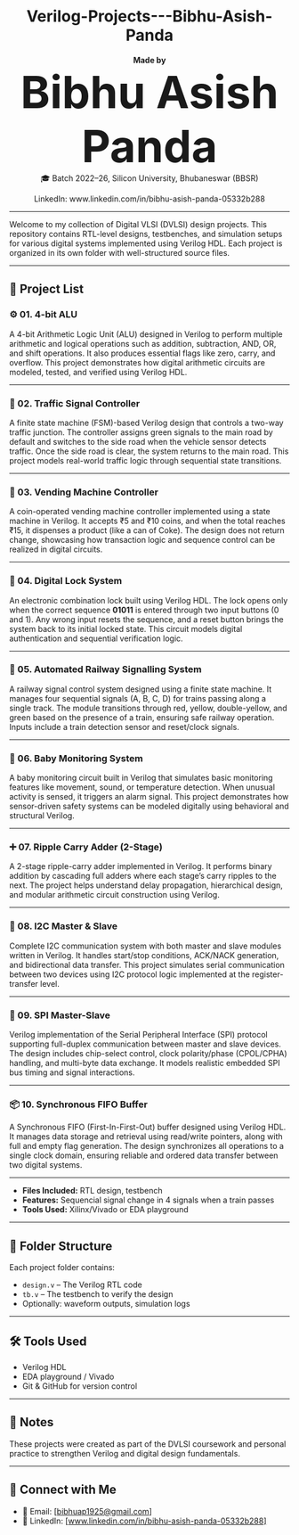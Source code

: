 <h1 align="center"> Verilog-Projects---Bibhu-Asish-Panda </h1>

<p align="center">
  <b>Made by</b><br>
  <span style="font-size:80px"> <b>Bibhu Asish Panda</b> </span><br>
  🎓 Batch 2022–26, Silicon University, Bhubaneswar (BBSR)  
</p>

<p align="center">
  LinkedIn: www.linkedin.com/in/bibhu-asish-panda-05332b288
</p>

---

Welcome to my collection of Digital VLSI (DVLSI) design projects. This repository contains RTL-level designs, testbenches, and simulation setups for various digital systems implemented using Verilog HDL. Each project is organized in its own folder with well-structured source files.

---

## 📁 Project List

### ⚙️ 01. 4-bit ALU  
A 4-bit Arithmetic Logic Unit (ALU) designed in Verilog to perform multiple arithmetic and logical operations such as addition, subtraction, AND, OR, and shift operations. It also produces essential flags like zero, carry, and overflow. This project demonstrates how digital arithmetic circuits are modeled, tested, and verified using Verilog HDL.

---

### 🚦 02. Traffic Signal Controller  
A finite state machine (FSM)-based Verilog design that controls a two-way traffic junction. The controller assigns green signals to the main road by default and switches to the side road when the vehicle sensor detects traffic. Once the side road is clear, the system returns to the main road. This project models real-world traffic logic through sequential state transitions.

---

### 🥤 03. Vending Machine Controller  
A coin-operated vending machine controller implemented using a state machine in Verilog. It accepts ₹5 and ₹10 coins, and when the total reaches ₹15, it dispenses a product (like a can of Coke). The design does not return change, showcasing how transaction logic and sequence control can be realized in digital circuits.

---

### 🔐 04. Digital Lock System  
An electronic combination lock built using Verilog HDL. The lock opens only when the correct sequence **01011** is entered through two input buttons (0 and 1). Any wrong input resets the sequence, and a reset button brings the system back to its initial locked state. This circuit models digital authentication and sequential verification logic.

---

### 🚉 05. Automated Railway Signalling System  
A railway signal control system designed using a finite state machine. It manages four sequential signals (A, B, C, D) for trains passing along a single track. The module transitions through red, yellow, double-yellow, and green based on the presence of a train, ensuring safe railway operation. Inputs include a train detection sensor and reset/clock signals.

---

### 👶 06. Baby Monitoring System  
A baby monitoring circuit built in Verilog that simulates basic monitoring features like movement, sound, or temperature detection. When unusual activity is sensed, it triggers an alarm signal. This project demonstrates how sensor-driven safety systems can be modeled digitally using behavioral and structural Verilog.

---

### ➕ 07. Ripple Carry Adder (2-Stage)  
A 2-stage ripple-carry adder implemented in Verilog. It performs binary addition by cascading full adders where each stage’s carry ripples to the next. The project helps understand delay propagation, hierarchical design, and modular arithmetic circuit construction using Verilog.

---

### 🔄 08. I2C Master & Slave  
Complete I2C communication system with both master and slave modules written in Verilog. It handles start/stop conditions, ACK/NACK generation, and bidirectional data transfer. This project simulates serial communication between two devices using I2C protocol logic implemented at the register-transfer level.

---

### 🔁 09. SPI Master-Slave  
Verilog implementation of the Serial Peripheral Interface (SPI) protocol supporting full-duplex communication between master and slave devices. The design includes chip-select control, clock polarity/phase (CPOL/CPHA) handling, and multi-byte data exchange. It models realistic embedded SPI bus timing and signal interactions.

---

### 📦 10. Synchronous FIFO Buffer  
A Synchronous FIFO (First-In-First-Out) buffer designed using Verilog HDL. It manages data storage and retrieval using read/write pointers, along with full and empty flag generation. The design synchronizes all operations to a single clock domain, ensuring reliable and ordered data transfer between two digital systems.

---

- **Files Included:** RTL design, testbench
- **Features:** Sequencial signal change in 4 signals when a train passes
- **Tools Used:** Xilinx/Vivado or EDA playground

---

## 📂 Folder Structure

Each project folder contains:
- `design.v` – The Verilog RTL code
- `tb.v` – The testbench to verify the design
- Optionally: waveform outputs, simulation logs

---

## 🛠 Tools Used
- Verilog HDL
- EDA playground / Vivado
- Git & GitHub for version control

---

## 📌 Notes
These projects were created as part of the DVLSI coursework and personal practice to strengthen Verilog and digital design fundamentals.

---

## 🤝 Connect with Me
- 📧 Email: [bibhuap1925@gmail.com]
- 🔗 LinkedIn: [www.linkedin.com/in/bibhu-asish-panda-05332b288]
